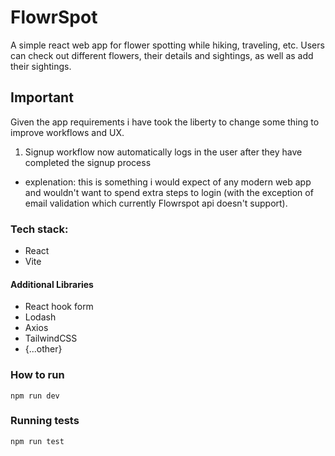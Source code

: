 # FlowrSpot
A simple react web app for flower spotting while hiking, traveling, etc. Users can check out different flowers, their details and sightings, as well as add their sightings.

## Important
Given the app requirements i have took the liberty to change some thing to improve workflows and UX.

1. Signup workflow now automatically logs in the user after they have completed the signup process
- explenation: this is something i would expect of any modern web app and wouldn't want to spend extra steps to login 
(with the exception of email validation which currently Flowrspot api doesn't support).

### Tech stack:
- React
- Vite

#### Additional Libraries
- React hook form
- Lodash
- Axios
- TailwindCSS
- {...other}

### How to run
`npm run dev`

### Running tests
`npm run test`